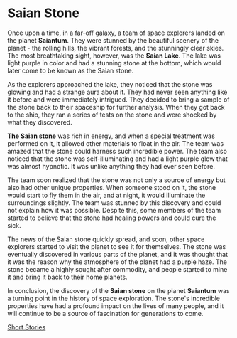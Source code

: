 # Saian Stone

Once upon a time, in a far-off galaxy, a team of space explorers landed on the planet **Saiantum**. They were stunned by the beautiful scenery of the planet - the rolling hills, the vibrant forests, and the stunningly clear skies. The most breathtaking sight, however, was the **Saian Lake**. The lake was light purple in color and had a stunning stone at the bottom, which would later come to be known as the Saian stone.

As the explorers approached the lake, they noticed that the stone was glowing and had a strange aura about it. They had never seen anything like it before and were immediately intrigued. They decided to bring a sample of the stone back to their spaceship for further analysis. When they got back to the ship, they ran a series of tests on the stone and were shocked by what they discovered.

**The Saian stone** was rich in energy, and when a special treatment was performed on it, it allowed other materials to float in the air. The team was amazed that the stone could harness such incredible power. The team also noticed that the stone was self-illuminating and had a light purple glow that was almost hypnotic. It was unlike anything they had ever seen before.

The team soon realized that the stone was not only a source of energy but also had other unique properties. When someone stood on it, the stone would start to fly them in the air, and at night, it would illuminate the surroundings slightly. The team was stunned by this discovery and could not explain how it was possible. Despite this, some members of the team started to believe that the stone had healing powers and could cure the sick.

The news of the Saian stone quickly spread, and soon, other space explorers started to visit the planet to see it for themselves. The stone was eventually discovered in various parts of the planet, and it was thought that it was the reason why the atmosphere of the planet had a purple haze. The stone became a highly sought after commodity, and people started to mine it and bring it back to their home planets.

In conclusion, the discovery of the **Saian stone** on the planet **Saiantum** was a turning point in the history of space exploration. The stone's incredible properties have had a profound impact on the lives of many people, and it will continue to be a source of fascination for generations to come.

[Short Stories](https://asha-empire.github.io/Short-Stories/)
